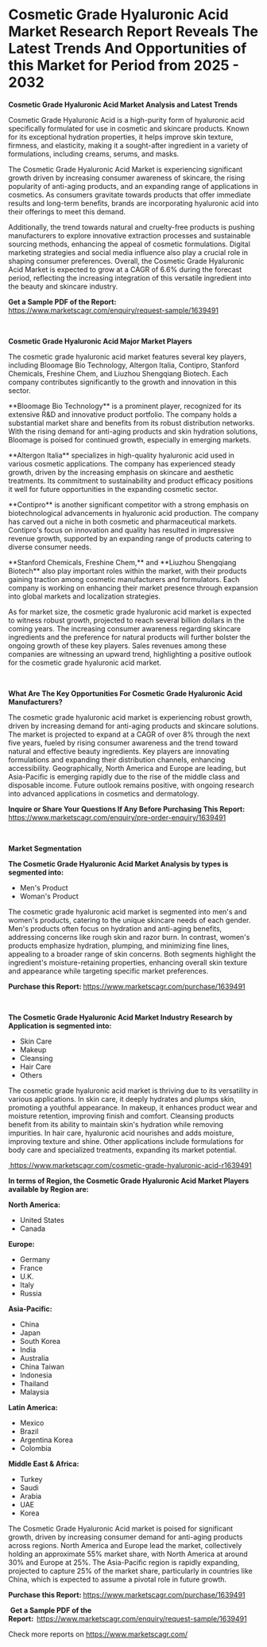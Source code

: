 <p><h1>Cosmetic Grade Hyaluronic Acid Market Research Report Reveals The Latest Trends And Opportunities of this Market for Period from 2025 - 2032</h1></p><p><strong>Cosmetic Grade Hyaluronic Acid Market Analysis and Latest Trends</strong></p>
<p><p>Cosmetic Grade Hyaluronic Acid is a high-purity form of hyaluronic acid specifically formulated for use in cosmetic and skincare products. Known for its exceptional hydration properties, it helps improve skin texture, firmness, and elasticity, making it a sought-after ingredient in a variety of formulations, including creams, serums, and masks. </p><p>The Cosmetic Grade Hyaluronic Acid Market is experiencing significant growth driven by increasing consumer awareness of skincare, the rising popularity of anti-aging products, and an expanding range of applications in cosmetics. As consumers gravitate towards products that offer immediate results and long-term benefits, brands are incorporating hyaluronic acid into their offerings to meet this demand. </p><p>Additionally, the trend towards natural and cruelty-free products is pushing manufacturers to explore innovative extraction processes and sustainable sourcing methods, enhancing the appeal of cosmetic formulations. Digital marketing strategies and social media influence also play a crucial role in shaping consumer preferences. Overall, the Cosmetic Grade Hyaluronic Acid Market is expected to grow at a CAGR of 6.6% during the forecast period, reflecting the increasing integration of this versatile ingredient into the beauty and skincare industry.</p></p>
<p><strong>Get a Sample PDF of the Report:&nbsp;</strong> <a href="https://www.marketscagr.com/enquiry/request-sample/1639491?utm_campaign=3172&utm_medium=2&utm_source=Github&utm_content=ia&utm_term=02042025&utm_id=cosmetic-grade-hyaluronic-acid">https://www.marketscagr.com/enquiry/request-sample/1639491</a></p>
<p>&nbsp;</p>
<p><strong>Cosmetic Grade Hyaluronic Acid Major Market Players</strong></p>
<p><p>The cosmetic grade hyaluronic acid market features several key players, including Bloomage Bio Technology, Altergon Italia, Contipro, Stanford Chemicals, Freshine Chem, and Liuzhou Shengqiang Biotech. Each company contributes significantly to the growth and innovation in this sector.</p><p>**Bloomage Bio Technology** is a prominent player, recognized for its extensive R&D and innovative product portfolio. The company holds a substantial market share and benefits from its robust distribution networks. With the rising demand for anti-aging products and skin hydration solutions, Bloomage is poised for continued growth, especially in emerging markets.</p><p>**Altergon Italia** specializes in high-quality hyaluronic acid used in various cosmetic applications. The company has experienced steady growth, driven by the increasing emphasis on skincare and aesthetic treatments. Its commitment to sustainability and product efficacy positions it well for future opportunities in the expanding cosmetic sector.</p><p>**Contipro** is another significant competitor with a strong emphasis on biotechnological advancements in hyaluronic acid production. The company has carved out a niche in both cosmetic and pharmaceutical markets. Contipro's focus on innovation and quality has resulted in impressive revenue growth, supported by an expanding range of products catering to diverse consumer needs.</p><p>**Stanford Chemicals, Freshine Chem,** and **Liuzhou Shengqiang Biotech** also play important roles within the market, with their products gaining traction among cosmetic manufacturers and formulators. Each company is working on enhancing their market presence through expansion into global markets and localization strategies.</p><p>As for market size, the cosmetic grade hyaluronic acid market is expected to witness robust growth, projected to reach several billion dollars in the coming years. The increasing consumer awareness regarding skincare ingredients and the preference for natural products will further bolster the ongoing growth of these key players. Sales revenues among these companies are witnessing an upward trend, highlighting a positive outlook for the cosmetic grade hyaluronic acid market.</p></p>
<p>&nbsp;</p>
<p><strong>What Are The Key Opportunities For Cosmetic Grade Hyaluronic Acid Manufacturers?</strong></p>
<p><p>The cosmetic grade hyaluronic acid market is experiencing robust growth, driven by increasing demand for anti-aging products and skincare solutions. The market is projected to expand at a CAGR of over 8% through the next five years, fueled by rising consumer awareness and the trend toward natural and effective beauty ingredients. Key players are innovating formulations and expanding their distribution channels, enhancing accessibility. Geographically, North America and Europe are leading, but Asia-Pacific is emerging rapidly due to the rise of the middle class and disposable income. Future outlook remains positive, with ongoing research into advanced applications in cosmetics and dermatology.</p></p>
<p><strong>Inquire or Share Your Questions If Any Before Purchasing This Report:</strong> <a href="https://www.marketscagr.com/enquiry/pre-order-enquiry/1639491?utm_campaign=3172&utm_medium=2&utm_source=Github&utm_content=ia&utm_term=02042025&utm_id=cosmetic-grade-hyaluronic-acid">https://www.marketscagr.com/enquiry/pre-order-enquiry/1639491</a></p>
<p>&nbsp;</p>
<p><strong>Market Segmentation</strong></p>
<p><strong>The Cosmetic Grade Hyaluronic Acid Market Analysis by types is segmented into:</strong></p>
<p><ul><li>Men's Product</li><li>Woman's Product</li></ul></p>
<p><p>The cosmetic grade hyaluronic acid market is segmented into men's and women's products, catering to the unique skincare needs of each gender. Men's products often focus on hydration and anti-aging benefits, addressing concerns like rough skin and razor burn. In contrast, women's products emphasize hydration, plumping, and minimizing fine lines, appealing to a broader range of skin concerns. Both segments highlight the ingredient's moisture-retaining properties, enhancing overall skin texture and appearance while targeting specific market preferences.</p></p>
<p><strong>Purchase this Report:&nbsp;</strong><a href="https://www.marketscagr.com/purchase/1639491?utm_campaign=3172&utm_medium=2&utm_source=Github&utm_content=ia&utm_term=02042025&utm_id=cosmetic-grade-hyaluronic-acid">https://www.marketscagr.com/purchase/1639491</a></p>
<p>&nbsp;</p>
<p><strong>The Cosmetic Grade Hyaluronic Acid Market Industry Research by Application is segmented into:</strong></p>
<p><ul><li>Skin Care</li><li>Makeup</li><li>Cleansing</li><li>Hair Care</li><li>Others</li></ul></p>
<p><p>The cosmetic grade hyaluronic acid market is thriving due to its versatility in various applications. In skin care, it deeply hydrates and plumps skin, promoting a youthful appearance. In makeup, it enhances product wear and moisture retention, improving finish and comfort. Cleansing products benefit from its ability to maintain skin's hydration while removing impurities. In hair care, hyaluronic acid nourishes and adds moisture, improving texture and shine. Other applications include formulations for body care and specialized treatments, expanding its market potential.</p></p>
<p><a href="https://www.marketscagr.com/cosmetic-grade-hyaluronic-acid-r1639491?utm_campaign=3172&utm_medium=2&utm_source=Github&utm_content=ia&utm_term=02042025&utm_id=cosmetic-grade-hyaluronic-acid">&nbsp;https://www.marketscagr.com/cosmetic-grade-hyaluronic-acid-r1639491</a></p>
<p><strong>In terms of Region, the Cosmetic Grade Hyaluronic Acid Market Players available by Region are:</strong></p>
<p>
    <p> <strong> North America: </strong>
        <ul>
            <li>United States</li>
            <li>Canada</li>
        </ul>
        </p> 
    <p> <strong> Europe: </strong>
        <ul>
            <li>Germany</li>
            <li>France</li>
            <li>U.K.</li>
            <li>Italy</li>
            <li>Russia</li>
        </ul>
        </p> 
    <p> <strong> Asia-Pacific: </strong>
        <ul>
            <li>China</li>
            <li>Japan</li>
            <li>South Korea</li>
            <li>India</li>
            <li>Australia</li>
            <li>China Taiwan</li>
            <li>Indonesia</li>
            <li>Thailand</li>
            <li>Malaysia</li>
        </ul>
        </p> 
    <p> <strong> Latin America: </strong>
        <ul>
            <li>Mexico</li>
            <li>Brazil</li>
            <li>Argentina Korea</li>
            <li>Colombia</li>
        </ul>
        </p> 
    <p> <strong> Middle East & Africa: </strong>
        <ul>
            <li>Turkey</li>
            <li>Saudi</li>
            <li>Arabia</li>
            <li>UAE</li>
            <li>Korea</li>
        </ul>
    </p>
    </p>
<p><p>The Cosmetic Grade Hyaluronic Acid market is poised for significant growth, driven by increasing consumer demand for anti-aging products across regions. North America and Europe lead the market, collectively holding an approximate 55% market share, with North America at around 30% and Europe at 25%. The Asia-Pacific region is rapidly expanding, projected to capture 25% of the market share, particularly in countries like China, which is expected to assume a pivotal role in future growth.</p></p>
<p><strong>Purchase this Report: </strong><a href="https://www.marketscagr.com/purchase/1639491?utm_campaign=3172&utm_medium=2&utm_source=Github&utm_content=ia&utm_term=02042025&utm_id=cosmetic-grade-hyaluronic-acid">https://www.marketscagr.com/purchase/1639491</a></p>
<p>&nbsp;<strong>Get a Sample PDF of the Report:&nbsp;&nbsp;</strong><a href="https://www.marketscagr.com/enquiry/request-sample/1639491?utm_campaign=3172&utm_medium=2&utm_source=Github&utm_content=ia&utm_term=02042025&utm_id=cosmetic-grade-hyaluronic-acid">https://www.marketscagr.com/enquiry/request-sample/1639491</a></p>
<p><strong></strong></p>
<p>Check more reports on <a href="https://www.marketscagr.com/?utm_campaign=3172&utm_medium=2&utm_source=Github&utm_content=ia&utm_term=02042025&utm_id=cosmetic-grade-hyaluronic-acid">https://www.marketscagr.com/</a></p>